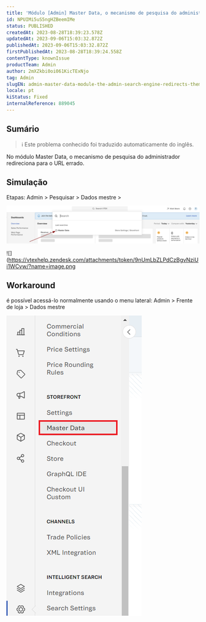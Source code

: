 ```yaml
---
title: 'Módulo [Admin] Master Data, o mecanismo de pesquisa do administrador os redireciona para o URL errado.'
id: NPUIMi5uS5ngHZBeemIMe
status: PUBLISHED
createdAt: 2023-08-28T18:39:23.578Z
updatedAt: 2023-09-06T15:03:32.872Z
publishedAt: 2023-09-06T15:03:32.872Z
firstPublishedAt: 2023-08-28T18:39:24.558Z
contentType: knownIssue
productTeam: Admin
author: 2mXZkbi0oi061KicTExNjo
tag: Admin
slugEN: admin-master-data-module-the-admin-search-engine-redirects-them-to-the-wrong-url
locale: pt
kiStatus: Fixed
internalReference: 889045
---
```


## Sumário

>ℹ️ Este problema conhecido foi traduzido automaticamente do inglês.


No módulo Master Data, o mecanismo de pesquisa do administrador redireciona para o URL errado.

## Simulação



Etapas:
Admin > Pesquisar > Dados mestre >

 ![](https://raw.githubusercontent.com/vtexdocs/help-center-content/refs/heads/main/docs/pt/known-issues/Admin/modulo-admin-master-data-o-mecanismo-de-pesquisa-do-administrador-os-redireciona-para-o-url-errado_1.png)

 ![](https://vtexhelp.zendesk.com/attachments/token/9nUmLbZLPdCzBgvNziUi1WCvw/?name=image.png

## Workaround



é possível acessá-lo normalmente usando o menu lateral:
Admin > Frente de loja > Dados mestre

 ![](https://raw.githubusercontent.com/vtexdocs/help-center-content/refs/heads/main/docs/pt/known-issues/Admin/modulo-admin-master-data-o-mecanismo-de-pesquisa-do-administrador-os-redireciona-para-o-url-errado_2.png)





